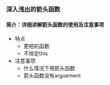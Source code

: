 ### 深入浅出的箭头函数

#### 简介：详细讲解箭头函数的使用及注意事项

- 特点
  - 更短的函数
  - 不绑定this
- 注意事项
  - 什么情况下用箭头函数
  - 箭头函数没有arguement